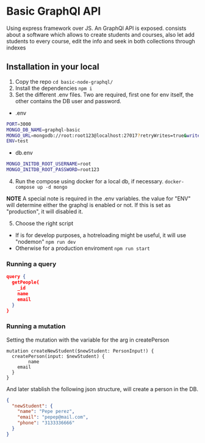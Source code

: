 # Basic GraphQl API

Using express framework over JS. An GraphQl API is exposed. consists about a software which allows to create students and courses, also let add students to every course, edit the info and seek in both collections through indexes

## Installation in your local

1. Copy the repo
`cd basic-node-graphql/`
2. Install the dependencies
`npm i`
3. Set the different .env files. Two are required, first one for env itself, the other contains the DB user and password.
- .env
```bash
PORT=3000
MONGO_DB_NAME=graphql-basic
MONGO_URL=mongodb://root:root123@localhost:27017?retryWrites=true&writeConcern=majority
ENV=test
```

- db.env
```bash
MONGO_INITDB_ROOT_USERNAME=root
MONGO_INITDB_ROOT_PASSWORD=root123
```

4. Run the compose using docker for a local db, if necessary.
`docker-compose up -d mongo`

**NOTE**
A special note is required in the .env variables. the value for "ENV" will determine either the graphql is enabled or not. If this is set as "production", it will disabled it.

5. Choose the right script
- If is for develop purposes, a hotreloading might be useful, it will use "nodemon"
`npm run dev`
- Otherwise for a production enviroment
`npm run start`

### Running a query

```json
query {
  getPeople{
    _id
    name
    email
  }
}
```


### Running a mutation

Setting the mutation with the variable for the arg in createPerson
```
mutation createNewStudent($newStudent: PersonInput!) {
  createPerson(input: $newStudent) {
		name
    email
  }
}
```
And later stablish the following json structure, will create a person in the DB.
```json
{
  "newStudent": {
    "name": "Pepe perez",
    "email": "pepep@mail.com",
    "phone": "3133336666"
  }
}
```

